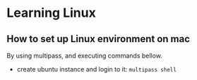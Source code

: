 # Learning Linux

## How to set up Linux environment on mac
By using multipass, and executing commands bellow.
- create ubuntu instance and login to it: `multipass shell`
